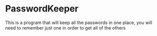 # PasswordKeeper
This is a program that will keep all the passwords in one place, you will need to remember just one in order to get all of the others
